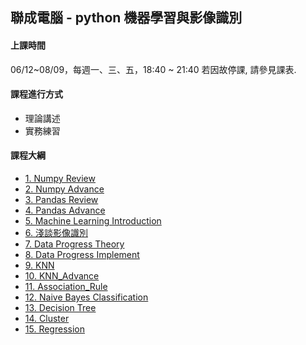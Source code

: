 ## 聯成電腦 - python 機器學習與影像識別

#### 上課時間

06/12~08/09，每週一、三、五，18:40 ~ 21:40
若因故停課, 請參見課表.

#### 課程進行方式

- 理論講述
- 實務練習

#### 課程大綱
- [1. Numpy Review](http://mirdex.github.io/MachineLearning0612/1.%20Numpy%20總複習1_Q.slides.html)
- [2. Numpy Advance](http://mirdex.github.io/MachineLearning0612/2.%20NumPy_Q.slides.html)
- [3. Pandas Review](http://mirdex.github.io/MachineLearning0612/3.%20Pandas%20總複習1_Q.slides.html)
- [4. Pandas Advance](http://mirdex.github.io/MachineLearning0612/4.%20Pandas_Q.slides.html)
- [5. Machine Learning Introduction](http://mirdex.github.io/MachineLearning0612/5.Machine%20Learning%20Introduction.slides.html)
- [6. 淺談影像識別](http://mirdex.github.io/MachineLearning0612/6.淺談影像識別_Q.slides.html)
- [7. Data Progress Theory](http://mirdex.github.io/MachineLearning0612/7.%20Data%20Progress%20Theory_Q.slides.html)
- [8. Data Progress Implement](http://mirdex.github.io/MachineLearning0612/8.Data%20Process%20Implement_Q.slides.html)
- [9. KNN](http://mirdex.github.io/MachineLearning0612/9.KNN_Q.slides.html)
- [10. KNN_Advance](http://mirdex.github.io/MachineLearning0612/10.%20KNN_Advance_Q.slides.html)
- [11. Association_Rule](http://mirdex.github.io/MachineLearning0612/11.%20Association%20Rule_Q.slides.html)
- [12. Naive Bayes Classification](http://mirdex.github.io/MachineLearning0612/12.%20Naive%20Bayes%20Classification_Q.slides.html)
- [13. Decision Tree](http://mirdex.github.io/MachineLearning0612/13.%20Decision%20Tree_Q.slides.html)
- [14. Cluster](http://mirdex.github.io/MachineLearning0612/14.%20Cluster_Q.slides.html)
- [15. Regression](http://mirdex.github.io/MachineLearning0612/16.%20Regression_Q.slides.html)
